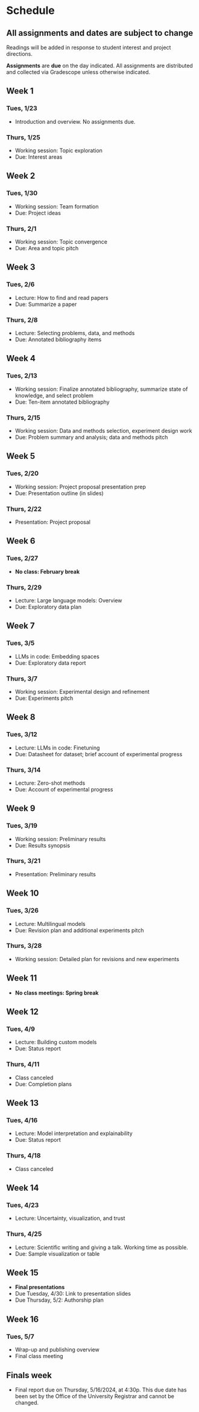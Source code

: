 # Schedule

## All assignments and dates are subject to change

Readings will be added in response to student interest and project directions. 

**Assignments** are **due** on the day indicated. All assignments are distributed and collected via Gradescope unless otherwise indicated.

## Week 1
### Tues, 1/23
* Introduction and overview. No assignments due.

### Thurs, 1/25
* Working session: Topic exploration
* Due: Interest areas

## Week 2
### Tues, 1/30
* Working session: Team formation
* Due: Project ideas

### Thurs, 2/1
* Working session: Topic convergence
* Due: Area and topic pitch

## Week 3
### Tues, 2/6
* Lecture: How to find and read papers
* Due: Summarize a paper

### Thurs, 2/8
* Lecture: Selecting problems, data, and methods
* Due: Annotated bibliography items

## Week 4
### Tues, 2/13
* Working session: Finalize annotated bibliography, summarize state of knowledge, and select problem
* Due: Ten-item annotated bibliography

### Thurs, 2/15
* Working session: Data and methods selection, experiment design work
* Due: Problem summary and analysis; data and methods pitch

## Week 5
### Tues, 2/20
* Working session: Project proposal presentation prep
* Due: Presentation outline (in slides)

### Thurs, 2/22
* Presentation: Project proposal

## Week 6
### Tues, 2/27
* **No class: February break**

### Thurs, 2/29
* Lecture: Large language models: Overview
* Due: Exploratory data plan

## Week 7
### Tues, 3/5
* LLMs in code: Embedding spaces
* Due: Exploratory data report

### Thurs, 3/7
* Working session: Experimental design and refinement
* Due: Experiments pitch

## Week 8
### Tues, 3/12
* Lecture: LLMs in code: Finetuning
* Due: Datasheet for dataset; brief account of experimental progress

### Thurs, 3/14
* Lecture: Zero-shot methods
* Due: Account of experimental progress

## Week 9
### Tues, 3/19
* Working session: Preliminary results
* Due: Results synopsis

### Thurs, 3/21
* Presentation: Preliminary results

## Week 10
### Tues, 3/26
* Lecture: Multilingual models
* Due: Revision plan and additional experiments pitch

### Thurs, 3/28
* Working session: Detailed plan for revisions and new experiments

## Week 11
* **No class meetings: Spring break**

## Week 12
### Tues, 4/9
* Lecture: Building custom models
* Due: Status report

### Thurs, 4/11
* Class canceled 
* Due: Completion plans

## Week 13
### Tues, 4/16

* Lecture: Model interpretation and explainability
* Due: Status report

### Thurs, 4/18
* Class canceled

## Week 14
### Tues, 4/23
* Lecture: Uncertainty, visualization, and trust

### Thurs, 4/25
* Lecture: Scientific writing and giving a talk. Working time as possible.
* Due: Sample visualization or table

## Week 15
* **Final presentations**
* Due Tuesday, 4/30: Link to presentation slides
* Due Thursday, 5/2: Authorship plan

## Week 16
### Tues, 5/7
* Wrap-up and publishing overview
* Final class meeting

## Finals week
* Final report due on Thursday, 5/16/2024, at 4:30p. This due date has been set by the Office of the University Registrar and cannot be changed.
